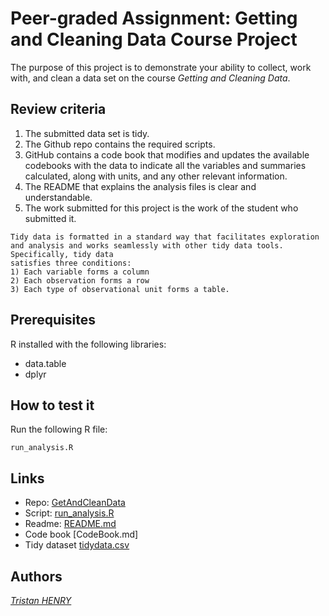 # Peer-graded Assignment: Getting and Cleaning Data Course Project

The purpose of this project is to demonstrate your ability to collect, work with, and clean a data set on the course *Getting and Cleaning Data*.

## Review criteria

1. The submitted data set is tidy.
2. The Github repo contains the required scripts.
3.  GitHub contains a code book that modifies and updates the available codebooks with the data to indicate all the variables and summaries calculated, along with units, and any other relevant information.
4. The README that explains the analysis files is clear and understandable.
5. The work submitted for this project is the work of the student who submitted it.

```
Tidy data is formatted in a standard way that facilitates exploration and analysis and works seamlessly with other tidy data tools. Specifically, tidy data
satisfies three conditions: 
1) Each variable forms a column     
2) Each observation forms a row
3) Each type of observational unit forms a table.
```

## Prerequisites

R installed with the following libraries:
* data.table
* dplyr

## How to test it

Run the following R file: 
```
run_analysis.R
```

## Links

* Repo: [GetAndCleanData](https://github.com/tristanry/datasciencecoursera/3GetAndCleanData/W4)
* Script: [run_analysis.R](run_analysis.R)
* Readme: [README.md](README.md)
* Code book [CodeBook.md]
* Tidy dataset [tidydata.csv](tidydata.csv)

## Authors

[*Tristan HENRY*](https://github.com/tristanry)
